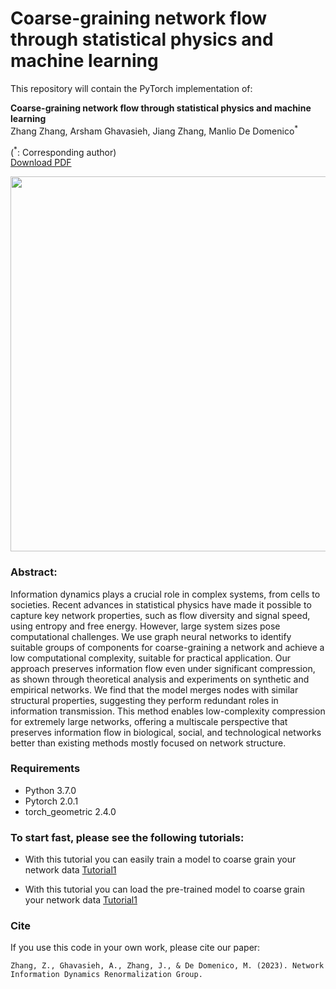 # Coarse-graining network flow through statistical physics and machine learning

This repository will contain the PyTorch implementation of:
<br>

**Coarse-graining network flow through statistical physics and machine learning**<br>
Zhang Zhang, Arsham Ghavasieh, Jiang Zhang, Manlio De Domenico<sup>\*</sup><br>

(<sup>\*</sup>: Corresponding author) <br>
[Download PDF](https://www.researchsquare.com/article/rs-3503708/v1)<br>

<p align="center">
  <img src="./architecture.png" width="600px" alt="">
</p>


### Abstract: 

Information dynamics plays a crucial role in complex systems, from cells to societies.  Recent advances in statistical physics have made it possible to capture key network properties, such as flow diversity and signal speed, using entropy and free energy. However, large system sizes pose computational challenges. We use graph neural networks to identify suitable groups of components for coarse-graining a network and achieve a low computational complexity, suitable for practical application. Our approach preserves information flow even under significant compression, as shown through theoretical analysis and experiments on synthetic and empirical networks. We find that the model merges nodes with similar structural properties, suggesting they perform redundant roles in information transmission. This method enables low-complexity compression for extremely large networks, offering a multiscale perspective that preserves information flow in biological, social, and technological networks better than existing methods mostly focused on network structure.

### Requirements

- Python 3.7.0
- Pytorch 2.0.1
- torch_geometric 2.4.0

### To start fast, please see the following tutorials:

- With this tutorial you can easily train a model to coarse grain your network data
[Tutorial1](https://github.com/3riccc/nfc_model/blob/main/tutorial_for_a_fast_start_on_BA_net_renormalization.ipynb)

- With this tutorial you can load the pre-trained model to coarse grain your network data
[Tutorial1](https://github.com/3riccc/nfc_model/blob/main/load_pre_trained_model_and_apply.ipynb)



### Cite
If you use this code in your own work, please cite our paper:
```
Zhang, Z., Ghavasieh, A., Zhang, J., & De Domenico, M. (2023). Network Information Dynamics Renormalization Group.

```


